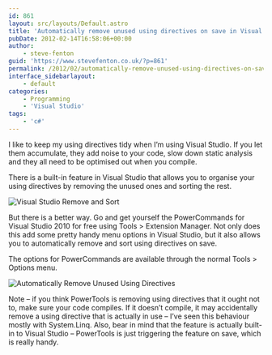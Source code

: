 ```yaml
---
id: 861
layout: src/layouts/Default.astro
title: 'Automatically remove unused using directives on save in Visual Studio'
pubDate: 2012-02-14T16:58:06+00:00
author:
    - steve-fenton
guid: 'https://www.stevefenton.co.uk/?p=861'
permalink: /2012/02/automatically-remove-unused-using-directives-on-save-in-visual-studio/
interface_sidebarlayout:
    - default
categories:
    - Programming
    - 'Visual Studio'
tags:
    - 'c#'
---
```


I like to keep my using directives tidy when I’m using Visual Studio. If you let them accumulate, they add noise to your code, slow down static analysis and they all need to be optimised out when you compile.

There is a built-in feature in Visual Studio that allows you to organise your using directives by removing the unused ones and sorting the rest.

![Visual Studio Remove and Sort](https://www.stevefenton.co.uk/wp-content/uploads/2015/07/using_directives_1.png)

But there is a better way. Go and get yourself the PowerCommands for Visual Studio 2010 for free using Tools &gt; Extension Manager. Not only does this add some pretty handy menu options in Visual Studio, but it also allows you to automatically remove and sort using directives on save.

The options for PowerCommands are available through the normal Tools &gt; Options menu.

![Automatically Remove Unused Using Directives](https://www.stevefenton.co.uk/wp-content/uploads/2015/07/using_directives_2.png)

Note – if you think PowerTools is removing using directives that it ought not to, make sure your code compiles. If it doesn’t compile, it may accidentally remove a using directive that is actually in use – I’ve seen this behaviour mostly with System.Linq. Also, bear in mind that the feature is actually built-in to Visual Studio – PowerTools is just triggering the feature on save, which is really handy.